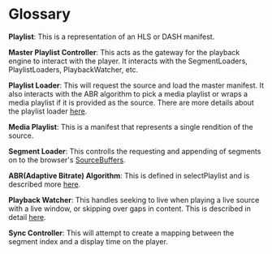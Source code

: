 # Glossary

**Playlist**: This is a representation of an HLS or DASH manifest.

**Master Playlist Controller**: This acts as the gateway for the playback engine to interact with the player. It interacts with the SegmentLoaders, PlaylistLoaders, PlaybackWatcher, etc.

**Playlist Loader**: This will request the source and load the master manifest. It also interacts with the ABR algorithm to pick a media playlist or wraps a media playlist if it is provided as the source. There are more details about the playlist loader [here](./arch.md).

**Media Playlist**: This is a manifest that represents a single rendition of the source.

**Segment Loader**: This controlls the requesting and appending of segments on to the browser's [SourceBuffers](https://developer.mozilla.org/en-US/docs/Web/API/SourceBuffer).

**ABR(Adaptive Bitrate) Algorithm**: This is defined in selectPlaylist and is described more [here](./bitrate-switching.md).

**Playback Watcher**: This handles seeking to live when playing a live source with a live window, or skipping over gaps in content. This is described in detail [here]().

**Sync Controller**: This will attempt to create a mapping between the segment index and a display time on the player.